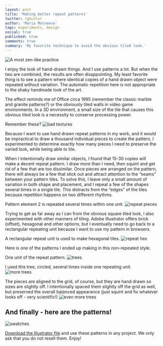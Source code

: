 ```yaml
---
layout: post
title: 'Making better repeat patterns'
twitter: rgbcolor
author: 'Maria Matveeva'
tags: experiments, design
social: true
published: true
comments: true
summary: 'My favorite technique to avoid the obvious tiled look.'
---
```


<img class="illustration" src="http://i.imgur.com/2GWB8Et.jpg" alt="A most zen-like practice">

I enjoy the look of hand-drawn things. And I use patterns a lot. But when the two are combined, the results are often disappointing. My least favorite thing is to see a pattern where identical copies of a hand drawn object were repeated without variation. The automatic repetition here is not appropriate to the shaky handmade look of the art.

The effect reminds me of Office circa 1995 (remember the classic marble and granite patterns?) or the obviously tiled walls in video game environments. In a 3D environment, a small size of the tile that causes this obvious tiled look is a necessity to conserve processing power.

Remember these?
![bad textures](https://i.imgur.com/jPzIWv8.jpg)

Because I want to use hand drawn repeat patterns in my work, and it would be impractical to draw a thousand individual pieces to create the pattern, I experimented to determine exactly how many pieces I need to preserve the varied look, while being able to tile.

When I intentionally draw similar objects, I found that 15-30 copies will make a decent repeat pattern. I draw more than I need, then squint and get rid of a few that are too dissimilar. Once pieces are arranged on the pattern, there will always be a few that stick out and attract attention to the “seams” between your pattern tiles. To solve this, I leave only a small amount of variation in both shape and placement, and I repeat a few of the shapes several times in a single tile. This distracts from the “edges” of the tiles because repetition happens on two different rhythms.

Pattern element 2 is repeated several times within one unit.
![repeat pieces](https://i.imgur.com/JDXVcVA.png)

Trying to get as far away as I can from the obvious square tiled look, I also experimented with other manners of tiling. Adobe Illustrator offers brick (offset), hexagonal and other options, but I eventually need to go back to a rectangular repeating unit because I want to use my pattern in browsers.

A rectangular repeat unit is used to make hexagonal tiles.
![repeat hex](https://i.imgur.com/gtEb7sn.png)

Here is one of the patterns I ended up making in this non-repeated style.

One unit of the repeat pattern.
![trees](https://i.imgur.com/HGzqiN5.png)

I used this tree, circled, several times inside one repeating unit.
![more trees](https://i.imgur.com/tjduV4g.png)

The pieces are aligned to the grid, of course, but they are hand drawn so sizes are slightly off. I intentionally spaced them slightly off the grid as well, but preserved the overall balanced appearance (just squint and fix whatever looks off  - very scientific!)
![even more trees](https://i.imgur.com/lgAlgpy.png)

## And finally - here are the patterns!

![swatches](https://i.imgur.com/jEK1YAq.png)

[Download the Illustrator file](/images/patterns.ai) and use these patterns in any project. We only ask that you do not resell them. Enjoy!


